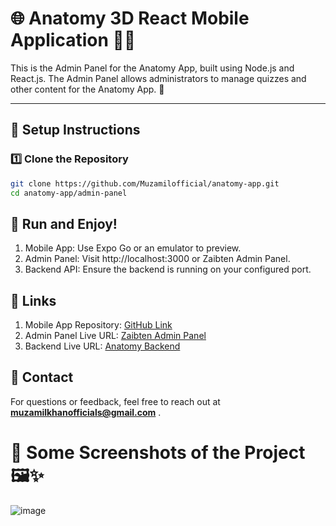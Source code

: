 # 🌐 Anatomy 3D React Mobile Application 📱✨
This is the Admin Panel for the Anatomy App, built using Node.js and React.js. The Admin Panel allows administrators to manage quizzes and other content for the Anatomy App.
🚀

---

## 🔧 Setup Instructions

### 1️⃣ Clone the Repository
```bash
git clone https://github.com/Muzamilofficial/anatomy-app.git
cd anatomy-app/admin-panel
```

## 🚀 Run and Enjoy!
1. Mobile App: Use Expo Go or an emulator to preview.
2. Admin Panel: Visit http://localhost:3000 or Zaibten Admin Panel.
3. Backend API: Ensure the backend is running on your configured port.

## 🔗 Links
1. Mobile App Repository: [GitHub Link](https://github.com/Muzamilofficial/Anatomy-React-Mobile-Application-With-NodeJS-And-Mongo)
2. Admin Panel Live URL: [Zaibten Admin Panel](https://zaibtenbioscope.vercel.app/)
3. Backend Live URL: [Anatomy Backend](https://anatomy-two.vercel.app/)

## 📧 Contact
For questions or feedback, feel free to reach out at **muzamilkhanofficials@gmail.com**
.
# 📸 Some Screenshots of the Project 🖼️✨
![image](https://github.com/user-attachments/assets/dbb346a2-9847-4ea2-b666-e3309045588e)







